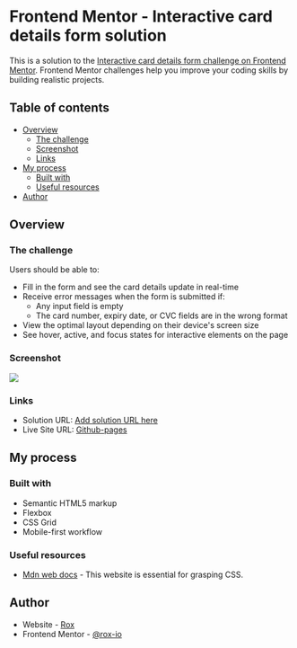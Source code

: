 # Frontend Mentor - Interactive card details form solution

This is a solution to the [Interactive card details form challenge on Frontend Mentor](https://www.frontendmentor.io/challenges/interactive-card-details-form-XpS8cKZDWw). Frontend Mentor challenges help you improve your coding skills by building realistic projects. 

## Table of contents

- [Overview](#overview)
  - [The challenge](#the-challenge)
  - [Screenshot](#screenshot)
  - [Links](#links)
- [My process](#my-process)
  - [Built with](#built-with)
  - [Useful resources](#useful-resources)
- [Author](#author)

## Overview

### The challenge

Users should be able to:

- Fill in the form and see the card details update in real-time
- Receive error messages when the form is submitted if:
  - Any input field is empty
  - The card number, expiry date, or CVC fields are in the wrong format
- View the optimal layout depending on their device's screen size
- See hover, active, and focus states for interactive elements on the page

### Screenshot

![](./screenshot.jpg)


### Links

- Solution URL: [Add solution URL here](https://your-solution-url.com)
- Live Site URL: [Github-pages](https://rox-io.github.io/interactive-card-details-form-main/)

## My process

### Built with

- Semantic HTML5 markup
- Flexbox
- CSS Grid
- Mobile-first workflow

### Useful resources

- [Mdn web docs](https://developer.mozilla.org/en-US/) - 
This website is essential for grasping CSS.

## Author

- Website - [Rox](https://www.your-site.com)
- Frontend Mentor - [@rox-io](https://www.frontendmentor.io/profile/rox-io)

